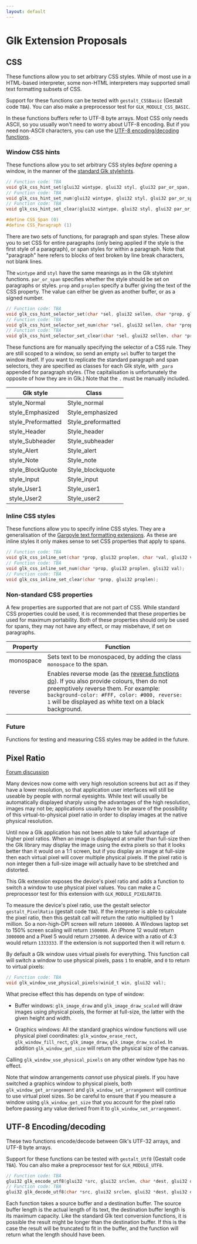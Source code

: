 ```yaml
---
layout: default
---
```


# Glk Extension Proposals

## CSS

These functions allow you to set arbitrary CSS styles. While of most use in a HTML-based interpreter, some non-HTML interpreters may supported small text formatting subsets of CSS.

Support for these functions can be tested with `gestalt_CSSBasic` (Gestalt code `TBA`). You can also make a preprocessor test for `GLK_MODULE_CSS_BASIC`.

In these functions buffers refer to UTF-8 byte arrays. Most CSS only needs ASCII, so you usually won't need to worry about UTF-8 encoding. But if you need non-ASCII characters, you can use the [UTF-8 encoding/decoding functions](#utf-8-encodingdecoding).

### Window CSS hints

These functions allow you to set arbitrary CSS styles *before* opening a window, in the manner of the [standard Glk stylehints](https://eblong.com/zarf/glk/Glk-Spec-075.html#stream_style_hints).

```c
// Function code: TBA
void glk_css_hint_set(glui32 wintype, glui32 styl, glui32 par_or_span, char *prop, glui32 proplen, char *val, glui32 vallen);
// Function code: TBA
void glk_css_hint_set_num(glui32 wintype, glui32 styl, glui32 par_or_span, char *prop, glui32 proplen, glsi32 val);
// Function code: TBA
void glk_css_hint_set_clear(glui32 wintype, glui32 styl, glui32 par_or_span, char *prop, glui32 proplen);

#define CSS_Span (0)
#define CSS_Paragraph (1)
```

There are two sets of functions, for paragraph and span styles. These allow you to set CSS for entire paragraphs (only being applied if the style is the first style of a paragraph), or span styles for within a paragraph. Note that "paragraph" here refers to blocks of text broken by line break characters, not blank lines.

The `wintype` and `styl` have the same meanings as in the Glk stylehint functions. `par_or_span` specifies whether the style should be set on paragraphs or styles. `prop` and `proplen` specify a buffer giving the text of the CSS property. The value can either be given as another buffer, or as a signed number.

```c
// Function code: TBA
void glk_css_hint_selector_set(char *sel, glui32 sellen, char *prop, glui32 proplen, char *val, glui32 vallen);
// Function code: TBA
void glk_css_hint_selector_set_num(char *sel, glui32 sellen, char *prop, glui32 proplen, glsi32 val);
// Function code: TBA
void glk_css_hint_selector_set_clear(char *sel, glui32 sellen, char *prop, glui32 proplen);
```

These functions are for manually specifying the selector of a CSS rule. They are still scoped to a window, so send an empty `sel` buffer to target the window itself. If you want to replicate the standard paragraph and span selectors, they are specified as classes for each Glk style, with `_para` appended for paragraph styles. (The capitalisation is unfortunately the opposite of how they are in Glk.) Note that the `.` must be manually included.

| Glk style | Class |
|-------|-------|
| style_Normal | Style_normal |
| style_Emphasized | Style_emphasized |
| style_Preformatted | Style_preformatted |
| style_Header | Style_header |
| style_Subheader | Style_subheader |
| style_Alert | Style_alert |
| style_Note | Style_note |
| style_BlockQuote | Style_blockquote |
| style_Input | Style_input |
| style_User1 | Style_user1 |
| style_User2 | Style_user2 |

### Inline CSS styles

These functions allow you to specify inline CSS styles. They are a generalisation of the [Gargoyle text formatting extensions](gargoyle.md#text-formatting). As these are inline styles it only makes sense to set CSS properties that apply to spans.

```c
// Function code: TBA
void glk_css_inline_set(char *prop, glui32 proplen, char *val, glui32 vallen);
// Function code: TBA
void glk_css_inline_set_num(char *prop, glui32 proplen, glsi32 val);
// Function code: TBA
void glk_css_inline_set_clear(char *prop, glui32 proplen);
```

### Non-standard CSS properties

A few properties are supported that are not part of CSS. While standard CSS properties could be used, it is recommended that these properties be used for maximum portability. Both of these properties should only be used for spans, they may not have any effect, or may misbehave, if set on paragraphs.

| Property | Function |
|----------|----------|
| monospace | Sets text to be monospaced, by adding the class `monospace` to the span. |
| reverse | Enables reverse mode (as the [reverse functions do](gargoyle.md#reverse-mode)). If you also provide colours, then do not preemptively reverse them. For example: `background-color: #FFF, color: #000, reverse: 1` will be displayed as white text on a black background. |

### Future

Functions for testing and measuring CSS styles may be added in the future.

## Pixel Ratio

[Forum discussion](https://intfiction.org/t/glk-extension-proposal-pixel-ratio/59550)

Many devices now come with very high resolution screens but act as if they have a lower resolution, so that application user interfaces will still be useable by people with normal eyesights. While text will usually be automatically displayed sharply using the advantages of the high resolution, images may not be; applications usually have to be aware of the possibility of this virtual-to-physical pixel ratio in order to display images at the native physical resolution.

Until now a Glk application has not been able to take full advantage of higher pixel ratios. When an image is displayed at smaller than full-size then the Glk library may display the image using the extra pixels so that it looks better than it would on a 1:1 screen, but if you display an image at full-size then each virtual pixel will cover multiple physical pixels. If the pixel ratio is non integer then a full-size image will actually have to be stretched and distorted.

This Glk extension exposes the device's pixel ratio and adds a function to switch a window to use physical pixel values. You can make a C preprocessor test for this extension with `GLK_MODULE_PIXELRATIO`.

To measure the device's pixel ratio, use the gestalt selector `gestalt_PixelRatio` (gestalt code `TBA`). If the interpreter is able to calculate the pixel ratio, then this gestalt call will return the ratio multiplied by 1 million. So a non-high-DPI screen will return `1000000`. A Windows laptop set to 150% screen scaling will return `1500000`. An iPhone 12 would return `3000000` and a Pixel 5 would return `2750000`. A device with a ratio of 4:3 would return `1333333`. If the extension is not supported then it will return `0`.

By default a Glk window uses virtual pixels for everything. This function call will switch a window to use physical pixels, pass `1` to enable, and `0` to return to virtual pixels:

```c
// Function code: TBA
void glk_window_use_physical_pixels(winid_t win, glui32 val);
```

What precise effect this has depends on type of window:

 - Buffer windows: `glk_image_draw` and `glk_image_draw_scaled` will draw images using physical pixels, the former at full-size, the latter with the given height and width.

 - Graphics windows: All the standard graphics window functions will use physical pixel coordinates: `glk_window_erase_rect`, `glk_window_fill_rect`, `glk_image_draw`, `glk_image_draw_scaled`. In addition `glk_window_get_size` will return the physical size of the canvas.

Calling `glk_window_use_physical_pixels` on any other window type has no effect.

Note that window arrangements *cannot* use physical pixels. If you have switched a graphics window to physical pixels, both `glk_window_get_arrangement` and `glk_window_set_arrangement` will continue to use virtual pixel sizes. So be careful to ensure that if you measure a window using `glk_window_get_size` that you account for the pixel ratio before passing any value derived from it to `glk_window_set_arrangement`.

## UTF-8 Encoding/decoding

These two functions encode/decode between Glk's UTF-32 arrays, and UTF-8 byte arrays.

Support for these functions can be tested with `gestalt_Utf8` (Gestalt code `TBA`). You can also make a preprocessor test for `GLK_MODULE_UTF8`.

```c
// Function code: TBA
glui32 glk_encode_utf8(glui32 *src, glui32 srclen, char *dest, glui32 destlen);
// Function code: TBA
glui32 glk_decode_utf8(char *src, glui32 srclen, glui32 *dest, glui32 destlen);
```

Each function takes a source buffer and a destination buffer. The source buffer length is the actual length of its text, the destination buffer length is its maximum capacity. Like the standard Glk text conversion functions, it is possible the result might be longer than the destination buffer. If this is the case the result will be truncated to fit in the buffer, and the function will return what the length should have been.